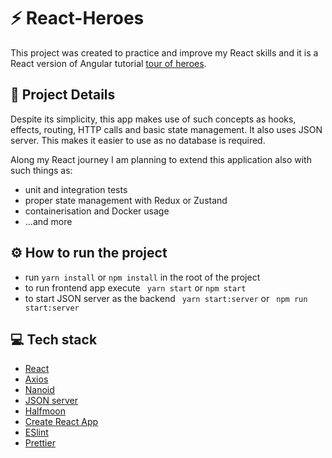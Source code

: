 # ⚡ React-Heroes

This project was created to practice and improve my React skills and it is a React version of Angular tutorial <a href="https://angular.io/tutorial">tour of heroes</a>.

## 🔎 Project Details

Despite its simplicity, this app makes use of such concepts as hooks, effects, routing, HTTP calls and basic state management.
It also uses JSON server. This makes it easier to use as no database is required.

Along my React journey I am planning to extend this application also with such things as:

<ul>
    <li>unit and integration tests</li>
    <li>proper state management with Redux or Zustand</li>
    <li>containerisation and Docker usage</li>
    <li>...and more</li>
</ul>

## ⚙️ How to run the project

<ul>
  <li>run <code>yarn install</code> or <code>npm install</code> in the root of the project</li>
  <li>to run frontend app execute <code> yarn start</code> or <code>npm start</code></li>
  <li>to start JSON server as the backend <code> yarn start:server</code> or <code> npm run start:server</code></li>
</ul>

## 💻 Tech stack
<ul>
    <li>
        <a href="https://reactjs.org/" target="_blank" rel="noopener noreferrer">React</a>
    </li>
    <li>
    	<a href="https://github.com/axios/axios" target="_blank" rel="noopener noreferrer">Axios</a>
    </li>
    <li>
    	<a href="https://github.com/ai/nanoid" target="_blank" rel="noopener noreferrer">Nanoid</a>
    </li>
    <li>
    	<a href="https://github.com/typicode/json-server" target="_blank" rel="noopener noreferrer">JSON server</a>
    </li>
    <li>
        <a href="https://www.gethalfmoon.com/" target="_blank" rel="noopener noreferrer">Halfmoon</a>
    </li>
    <li>
        <a href="https://create-react-app.dev/" target="_blank" rel="noopener noreferrer">Create React App</a>
    </li>
    <li>
        <a href="https://eslint.org/" target="_blank" rel="noopener noreferrer">ESlint</a>
    </li>
    <li>
        <a href="https://prettier.io/" target="_blank" rel="noopener noreferrer">Prettier</a>
    </li>
</ul>
